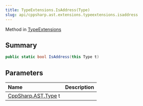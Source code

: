 ```yaml
---
title: TypeExtensions.IsAddress(Type)
slug: api/cppsharp.ast.extensions.typeextensions.isaddress
---
```

Method in [TypeExtensions](/api/cppsharp/ast/extensions/typeextensions)

## Summary



```csharp
public static bool IsAddress(this Type t)
```

## Parameters

|Name|Description|
|:---|:---|
|[CppSharp.AST.Type](/api/cppsharp/ast/type) t||

